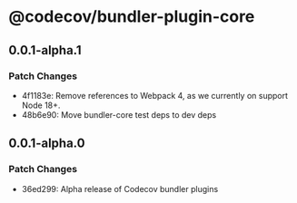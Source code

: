 # @codecov/bundler-plugin-core

## 0.0.1-alpha.1

### Patch Changes

- 4f1183e: Remove references to Webpack 4, as we currently on support Node 18+.
- 48b6e90: Move bundler-core test deps to dev deps

## 0.0.1-alpha.0

### Patch Changes

- 36ed299: Alpha release of Codecov bundler plugins
